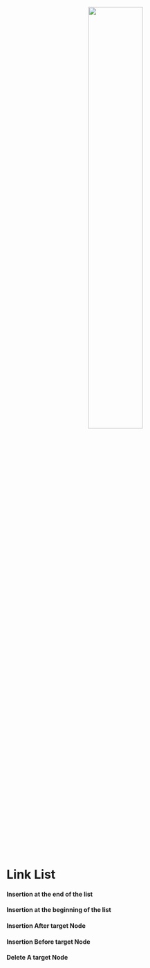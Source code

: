 <p align="center"><img src="https://raw.githubusercontent.com/AhnabShahin/Data-Structures-Using-PHP/main/Linked%20List/visualization.gif" width="50%"></img></p>

#  Link List
#### Insertion at the end of the list
#### Insertion at the beginning of the list
#### Insertion After target Node
#### Insertion Before target Node
#### Delete A target Node
